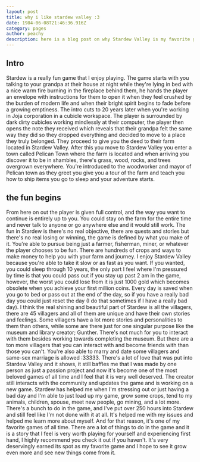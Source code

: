 ```yaml
---
layout: post
title: why i like stardew valley :3
date: 1984-06-08T21:46:36.916Z
category: pages
author: peachy
description: here is a blog post on why Stardew Valley is my favorite game :3
---
```

## Intro

Stardew is a really fun game that I enjoy playing. The game starts with you talking to your grandpa at their house at night while they're lying in bed with a nice warm fire burning in the fireplace behind them, he hands the player an envelope with instructions for them to open it when they feel crushed by the burden of modern life and when their bright spirit begins to fade before a growing emptiness. The intro cuts to 20 years later when you're working in Joja corporation in a cubicle workspace. The player is surrounded by dark dirty cubicles working mindlessly at their computer, the player then opens the note they received which reveals that their grandpa felt the same way they did so they dropped everything and decided to move to a place they truly belonged. They proceed to give you the deed to their farm located in Stardew Valley. After this you move to Stardew Valley you enter a town called Pelican Town where the farm is located and when arriving you discover it to be in shambles, there's grass, wood, rocks, and trees overgrown everywhere. You're introduced to the woodworker and mayor of Pelican town as they greet you give you a tour of the farm and teach you how to ship items you go to sleep and your adventure starts. 

## the fun begins

From here on out the player is given full control, and the way you want to continue is entirely up to you. You could stay on the farm for the entire time and never talk to anyone or go anywhere else and it would still work. The fun in Stardew is there's no real objective, there are quests and stories but there's no real losing or winning, the game is defined by what you make of it. You're able to pursue being just a farmer, fisherman, miner, or whatever the player chooses to be fun. There are hundreds of crops and ways to make money to help you with your farm and journey. I enjoy Stardew Valley because you're able to take it slow or as fast as you want. If you wanted, you could sleep through 10 years, the only part I feel where I'm pressured by time is that you could pass out if you stay up past 2 am in the game, however, the worst you could lose from it is just 1000 gold which becomes obsolete when you achieve your first million coins. Every day is saved when you go to bed or pass out at the end of the day, so if you have a really bad day you could just reset the day (I do that sometimes if I have a really bad day). I think the real shining and beautiful part of Stardew is all the villagers, there are 45 villagers and all of them are unique and have their own stories and feelings. Some villagers have a lot more stories and personalities to them than others, while some are there just for one singular purpose like the museum and library creator; Gunther. There's not much for you to interact with them besides working towards completing the museum. But there are a ton more villagers that you can interact with and become friends with than those you can't. You're also able to marry and date some villagers and same-sex marriage is allowed :33333. There's a lot of love that was put into Stardew Valley and it shows, it still baffles me that I was made by one person as just a passion project and now it's become one of the most beloved games of all time and I feel that it is very well deserved. The creator still interacts with the community and updates the game and is working on a new game. Stardew has helped me when I'm stressing out or just having a bad day and I'm able to just load up my game, grow some crops, tend to my animals, children, spouse, meet new people, go mining, and a lot more. There's a bunch to do in the game, and I've put over 250 hours into Stardew and still feel like I'm not done with it at all. It's helped me with my issues and helped me learn more about myself. And for that reason, it's one of my favorite games of all time. There are a lot of things to do in the game and it is a story that I feel is very worth playing for yourself and experiencing first hand, I highly recommend you check it out if you haven't. It's very deservingly earned its spot as my favorite game and I hope to see it grow even more and see new things come from it.